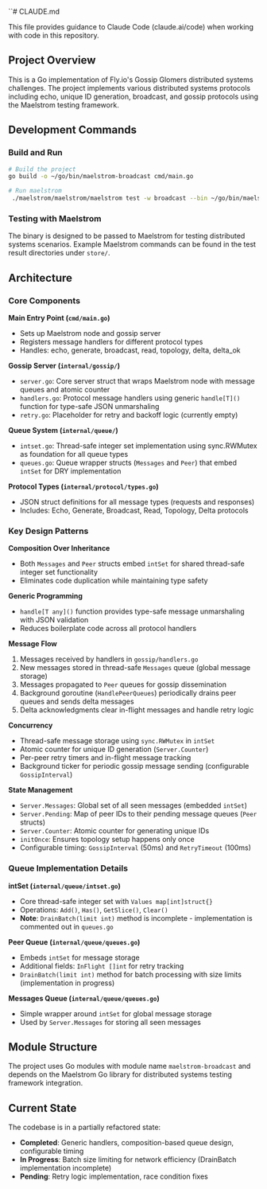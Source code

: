 ``# CLAUDE.md

This file provides guidance to Claude Code (claude.ai/code) when working with code in this repository.

## Project Overview

This is a Go implementation of Fly.io's Gossip Glomers distributed systems challenges. The project implements various distributed systems protocols including echo, unique ID generation, broadcast, and gossip protocols using the Maelstrom testing framework.

## Development Commands

### Build and Run
```bash
# Build the project
go build -o ~/go/bin/maelstrom-broadcast cmd/main.go

# Run maelstrom
 ./maelstrom/maelstrom/maelstrom test -w broadcast --bin ~/go/bin/maelstrom-broadcast --node-count 5 --time-limit 20 --rate 10 --nemesis partition
```

### Testing with Maelstrom
The binary is designed to be passed to Maelstrom for testing distributed systems scenarios. Example Maelstrom commands can be found in the test result directories under `store/`.

## Architecture

### Core Components

**Main Entry Point (`cmd/main.go`)**
- Sets up Maelstrom node and gossip server
- Registers message handlers for different protocol types
- Handles: echo, generate, broadcast, read, topology, delta, delta_ok

**Gossip Server (`internal/gossip/`)**
- `server.go`: Core server struct that wraps Maelstrom node with message queues and atomic counter
- `handlers.go`: Protocol message handlers using generic `handle[T]()` function for type-safe JSON unmarshaling
- `retry.go`: Placeholder for retry and backoff logic (currently empty)

**Queue System (`internal/queue/`)**
- `intset.go`: Thread-safe integer set implementation using sync.RWMutex as foundation for all queue types
- `queues.go`: Queue wrapper structs (`Messages` and `Peer`) that embed `intSet` for DRY implementation

**Protocol Types (`internal/protocol/types.go`)**
- JSON struct definitions for all message types (requests and responses)
- Includes: Echo, Generate, Broadcast, Read, Topology, Delta protocols

### Key Design Patterns

**Composition Over Inheritance**
- Both `Messages` and `Peer` structs embed `intSet` for shared thread-safe integer set functionality
- Eliminates code duplication while maintaining type safety

**Generic Programming**
- `handle[T any]()` function provides type-safe message unmarshaling with JSON validation
- Reduces boilerplate code across all protocol handlers

**Message Flow**
1. Messages received by handlers in `gossip/handlers.go`
2. New messages stored in thread-safe `Messages` queue (global message storage)
3. Messages propagated to `Peer` queues for gossip dissemination
4. Background goroutine (`HandlePeerQueues`) periodically drains peer queues and sends delta messages
5. Delta acknowledgments clear in-flight messages and handle retry logic

**Concurrency**
- Thread-safe message storage using `sync.RWMutex` in `intSet`
- Atomic counter for unique ID generation (`Server.Counter`)
- Per-peer retry timers and in-flight message tracking
- Background ticker for periodic gossip message sending (configurable `GossipInterval`)

**State Management**
- `Server.Messages`: Global set of all seen messages (embedded `intSet`)
- `Server.Pending`: Map of peer IDs to their pending message queues (`Peer` structs)
- `Server.Counter`: Atomic counter for generating unique IDs
- `initOnce`: Ensures topology setup happens only once
- Configurable timing: `GossipInterval` (50ms) and `RetryTimeout` (100ms)

### Queue Implementation Details

**intSet (`internal/queue/intset.go`)**
- Core thread-safe integer set with `Values map[int]struct{}`
- Operations: `Add()`, `Has()`, `GetSlice()`, `Clear()`
- **Note**: `DrainBatch(limit int)` method is incomplete - implementation is commented out in `queues.go`

**Peer Queue (`internal/queue/queues.go`)**
- Embeds `intSet` for message storage
- Additional fields: `InFlight []int` for retry tracking
- `DrainBatch(limit int)` method for batch processing with size limits (implementation in progress)

**Messages Queue (`internal/queue/queues.go`)**
- Simple wrapper around `intSet` for global message storage
- Used by `Server.Messages` for storing all seen messages

## Module Structure

The project uses Go modules with module name `maelstrom-broadcast` and depends on the Maelstrom Go library for distributed systems testing framework integration.

## Current State

The codebase is in a partially refactored state:
- **Completed**: Generic handlers, composition-based queue design, configurable timing
- **In Progress**: Batch size limiting for network efficiency (DrainBatch implementation incomplete)
- **Pending**: Retry logic implementation, race condition fixes